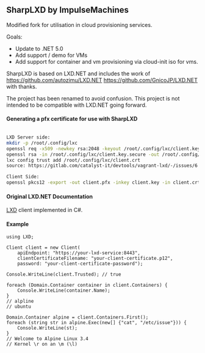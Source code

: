 ## SharpLXD by ImpulseMachines  
Modified fork for utilisation in cloud provisioning services.  

Goals:  
- Update to .NET 5.0
- Add support / demo for VMs  
- Add support for container and vm provisioning via cloud-init iso for vms.  

SharpLXD is based on LXD.NET and includes the work of https://github.com/autozimu/LXD.NET https://github.com/GnicoJP/LXD.NET with thanks.  

The project has been renamed to avoid confusion. This project is not intended to be compatible with LXD.NET going forward.  

#### Generating a pfx certificate for use with SharpLXD
```Bash

LXD Server side:  
mkdir -p /root/.config/lxc  
openssl req -x509 -newkey rsa:2048 -keyout /root/.config/lxc/client.key.secure -out /root/.config/lxc/client.crt -days 3650  
openssl rsa -in /root/.config/lxc/client.key.secure -out /root/.config/lxc/client.key  
lxc config trust add /root/.config/lxc/client.crt  
source: https://gitlab.com/catalyst-it/devtools/vagrant-lxd/-/issues/6  

Client Side:  
openssl pkcs12 -export -out client.pfx -inkey client.key -in client.crt  
```



#### Original LXD.NET Documentation
<!---
[![Build status](https://ci.appveyor.com/api/projects/status/d9hk73a1opdlhxp9?svg=true)](https://ci.appveyor.com/project/JunfengLi/lxd-net)
[![NuGet version](https://badge.fury.io/nu/lxd.svg)](https://www.nuget.org/packages/LXD)
-->
[LXD](http://www.ubuntu.com/cloud/lxd) client implemented in C#.

<!---
### Usage

This module is available as a [NuGet package](https://www.nuget.org/packages/LXD/). One can install it using NuGet Package Console window,

```
PM> Install-Package LXD
```
-->

#### Example

```CSharp
using LXD;

Client client = new Client(
    apiEndpoint: "https://your-lxd-service:8443",
    clientCertificateFilename: "your-client-certificate.p12",
    password: "your-client-certificate-password");

Console.WriteLine(client.Trusted); // true

foreach (Domain.Container container in client.Containers) {
    Console.WriteLine(container.Name);
}
// alpline
// ubuntu

Domain.Container alpine = client.Containers.First();
foreach (string str in alpine.Exec(new[] {"cat", "/etc/issue"})) {
    Console.WriteLine(st);
}
// Welcome to Alpine Linux 3.4
// Kernel \r on an \m (\l)
```
